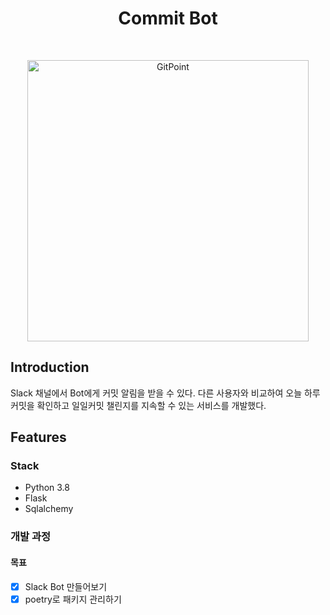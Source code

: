 <h1 align="center"> Commit Bot </h1> <br>

<p align="center">
  <a href="https://gitpoint.co/">
    <img alt="GitPoint" title="GitPoint" src="https://user-images.githubusercontent.com/48384692/121125234-31ee0f00-c861-11eb-9877-62431ba45a6d.png" width="450">
  </a>
</p>

## Introduction
Slack 채널에서 Bot에게 커밋 알림을 받을 수 있다.
다른 사용자와 비교하여 오늘 하루 커밋을 확인하고
일일커밋 챌린지를 지속할 수 있는 서비스를 개발했다.

## Features

### Stack
- Python 3.8
- Flask
- Sqlalchemy

### 개발 과정

#### 목표
- [x] Slack Bot 만들어보기
- [x] poetry로 패키지 관리하기
